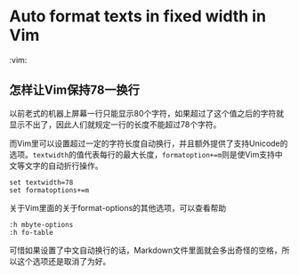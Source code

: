 # Auto format texts in fixed width in Vim
:vim:

## 怎样让Vim保持78一换行
以前老式的机器上屏幕一行只能显示80个字符，如果超过了这个值之后的字符就显示不出了，因此人们就规定一行的长度不能超过78个字符。

而Vim里可以设置超过一定的字符长度自动换行，并且额外提供了支持Unicode的选项。`textwidth`的值代表每行的最大长度，`formatoption+=m`则是使Vim支持中文等文字的自动折行操作。

```vim
set textwidth=78
set formatoptions+=m
```

关于Vim里面的关于format-options的其他选项，可以查看帮助

```vim
:h mbyte-options
:h fo-table
```
可惜如果设置了中文自动换行的话，Markdown文件里面就会多出奇怪的空格，所以这个选项还是取消了为好。

